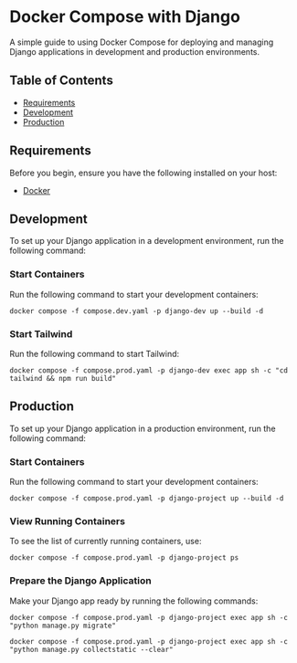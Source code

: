 # Docker Compose with Django
A simple guide to using Docker Compose for deploying and managing Django applications in development and production environments.

## Table of Contents
- [Requirements](#requirements)
- [Development](#development)
- [Production](#production)

## Requirements

Before you begin, ensure you have the following installed on your host:
- [Docker](https://docs.docker.com/get-docker/)

## Development
To set up your Django application in a development environment, run the following command:

### Start Containers
Run the following command to start your development containers:

```
docker compose -f compose.dev.yaml -p django-dev up --build -d
```

### Start Tailwind
Run the following command to start Tailwind:

```
docker compose -f compose.prod.yaml -p django-dev exec app sh -c "cd tailwind && npm run build"
```

## Production
To set up your Django application in a production environment, run the following command:

### Start Containers
Run the following command to start your development containers:

```
docker compose -f compose.prod.yaml -p django-project up --build -d
```

### View Running Containers
To see the list of currently running containers, use:

```
docker compose -f compose.prod.yaml -p django-project ps
```
### Prepare the Django Application
Make your Django app ready by running the following commands:

```
docker compose -f compose.prod.yaml -p django-project exec app sh -c "python manage.py migrate"

docker compose -f compose.prod.yaml -p django-project exec app sh -c "python manage.py collectstatic --clear"
```
